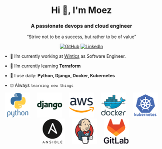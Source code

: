 <h1 align="center">Hi 👋, I'm Moez</h1>
<h3 align="center">A passionate devops and cloud engineer</h3>
<p align="center"> “Strive not to be a success, but rather to be of value” </p>

<p align="center">
	<a href="https://github.com/moez-saidi"><img src="https://img.shields.io/badge/github-%23181717.svg?style=plastic&logo=github&logoColor=white" alt="GitHub"/></a>
	<a href="https://www.linkedin.com/in/moez-saidi/"><img src="https://img.shields.io/badge/linkedin-%230A66C2.svg?style=plastic&logo=linkedin&logoColor=white" alt="LinkedIn"/></a>

</p>


- 🔭 I’m currently working at [Wintics](https://wintics.com/) as Software Engineer.

- 🌱 I’m currently learning **Terraform**

- 🚀 I use daily: **Python, Django, Docker, Kubernetes**

- :nerd_face: Always `learning new things`



<p align="center"> 
  <img src="https://github.com/devicons/devicon/blob/master/icons/python/python-original-wordmark.svg" width="80" height="80">
  	  &emsp;
  <img src="https://github.com/devicons/devicon/blob/master/icons/django/django-plain-wordmark.svg" width="80" height="80">
   	  &emsp; 
  <img src="https://github.com/devicons/devicon/blob/master/icons/amazonwebservices/amazonwebservices-original-wordmark.svg" width="80" height="80">
	  &emsp; 
  <img src="https://github.com/devicons/devicon/blob/master/icons/docker/docker-original-wordmark.svg" width="80" height="80">
	  &emsp; 
  <img src="https://github.com/devicons/devicon/blob/master/icons/kubernetes/kubernetes-plain-wordmark.svg" width="80" height="80">
	  &emsp; 
  <img src="https://github.com/devicons/devicon/blob/master/icons/ansible/ansible-original-wordmark.svg" width="80" height="80">
	  &emsp; 
  <img src="https://github.com/devicons/devicon/blob/master/icons/jenkins/jenkins-original.svg" width="80" height="80">
	  &emsp;
  <img src="https://github.com/devicons/devicon/blob/master/icons/gitlab/gitlab-original-wordmark.svg" width="80" height="80">
</p>	
	
